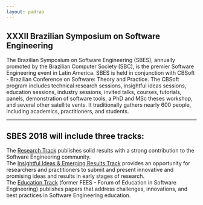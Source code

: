 ```yaml
---
layout: padrao
---
```


<section id="sbes">
		<h2 class="section-title ng-scope" translate="SBES.SBES.TITLE">XXXII Brazilian Symposium on Software Engineering</h2>
		<div>
			<p translate="SBES.SBES.P1SBES" class="ng-scope">The Brazilian Symposium on Software Engineering (SBES), annually promoted by the Brazilian Computer Society (SBC), is the premier Software Engineering event in Latin America. SBES is held in conjunction with CBSoft - Brazilian Conference on Software: Theory and Practice. The CBSoft program includes technical research sessions, insightful ideas  sessions, education sessions, industry sessions, invited talks, courses, tutorials, panels, demonstration of software tools, a PhD and MSc theses workshop, and  several other satellite vents. It traditionally gathers nearly 600 people, including academics, practitioners, and students.</p>
		</div>
		<div class="col-md-12">
			<hr class="center w50p">
		</div>
		<h2 class="sub-title ng-scope" translate="SBES.SBES.SUBTITLE">SBES 2018 will include three tracks:</h2>
		<p class="m-l-5p ng-scope" translate="SBES.SBES.P2SBES">The <a href="/#/sbes#researchTrackSbes" ng-click="selectMenu(1)">Research Track</a> publishes solid results with a strong contribution to the Software Engineering community.<br>The <a href="/#/sbes#ideasTrackSbes" ng-click="selectMenu(2)">Insightful Ideas &amp; Emerging Results Track</a> provides an  opportunity for researchers and practitioners to submit and present innovative and promising ideas and results in early stages of research.<br>The <a href="/#/sbes#educationTrackSbes" ng-click="selectMenu(3)">Education Track</a> (former FEES - Forum of Education in Software Engineering) publishes papers that address challenges, innovations, and best practices in Software Engineering education.<br></p>
	</section>